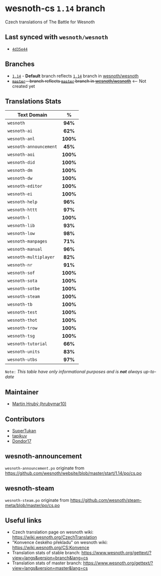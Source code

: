 # wesnoth-cs `1.14` branch
Czech translations of The Battle for Wesnoth

## Last synced with `wesnoth/wesnoth` 
* [`4d35e44`](https://github.com/hrubymar10/wesnoth-cs/commit/4d35e44ac5926d3fb3d5428af1402bafb7b5be1b)

## Branches
* [`1.14`](https://github.com/hrubymar10/wesnoth-cs/tree/1.14) - **Default** branch reflects [`1.14`](https://github.com/wesnoth/wesnoth/tree/1.14) branch in [wesnoth/wesnoth](https://github.com/wesnoth/wesnoth)
* ~~[`master`](https://github.com/hrubymar10/wesnoth-cs/tree/master) - branch reflects [`master`](https://github.com/wesnoth/wesnoth/tree/master) branch in [wesnoth/wesnoth](https://github.com/wesnoth/wesnoth)~~ <-- Not created yet

## Translations Stats
| Text Domain            | %        |
| ---------------------- |:--------:|
| `wesnoth`              | **94%**  |
| `wesnoth-ai`           | **62%**  |
| `wesnoth-anl`          | **100%** |
| `wesnoth-announcement` | **45%**  |
| `wesnoth-aoi`          | **100%** |
| `wesnoth-did`          | **100%** |
| `wesnoth-dm`           | **100%** |
| `wesnoth-dw`           | **100%** |
| `wesnoth-editor`       | **100%** |
| `wesnoth-ei`           | **100%** |
| `wesnoth-help`         | **96%**  |
| `wesnoth-httt`         | **97%**  |
| `wesnoth-l`            | **100%** |
| `wesnoth-lib`          | **93%**  |
| `wesnoth-low`          | **98%**  |
| `wesnoth-manpages`     | **71%**  |
| `wesnoth-manual`       | **96%**  |
| `wesnoth-multiplayer`  | **82%**  |
| `wesnoth-nr`           | **91%**  |
| `wesnoth-sof`          | **100%** |
| `wesnoth-sota`         | **100%** |
| `wesnoth-sotbe`        | **100%** |
| `wesnoth-steam`        | **100%** |
| `wesnoth-tb`           | **100%** |
| `wesnoth-test`         | **100%** |
| `wesnoth-thot`         | **100%** |
| `wesnoth-trow`         | **100%** |
| `wesnoth-tsg`          | **100%** |
| `wesnoth-tutorial`     | **66%**  |
| `wesnoth-units`        | **83%**  |
| `wesnoth-utbs`         | **97%**  |

`Note:` *This table have only informational purposes and is **not** always up-to-date*

## Maintainer
* [Martin Hrubý (hrubymar10)](https://github.com/hrubymar10)

## Contributors
* [SuperTukan](https://github.com/SuperTukan)
* [tapikuv](https://github.com/tapikuv)
* [Dondor17](https://github.com/tapikuv)

## wesnoth-announcement
`wesnoth-announcement.po` originate from https://github.com/wesnoth/website/blob/master/start/1.14/po/cs.po

## wesnoth-steam
`wesnoth-steam.po` originate from https://github.com/wesnoth/steam-meta/blob/master/po/cs.po

## Useful links
* Czech translation page on wesnoth wiki: https://wiki.wesnoth.org/CzechTranslation
* "Konvence českého překladu" on wesnoth wiki: https://wiki.wesnoth.org/CS:Konvence
* Translation stats of stable branch: https://www.wesnoth.org/gettext/?view=langs&version=branch&lang=cs
* Translation stats of master branch: https://www.wesnoth.org/gettext/?view=langs&version=master&lang=cs

